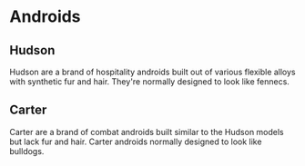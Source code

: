 # Androids

## Hudson

Hudson are a brand of hospitality androids built out of various flexible alloys with synthetic fur and hair. They're normally designed to look like fennecs.

## Carter

Carter are a brand of combat androids built similar to the Hudson models but lack fur and hair. Carter androids normally designed to look like bulldogs.
